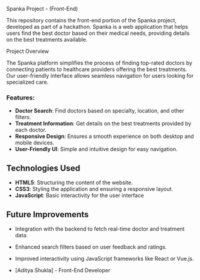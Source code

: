  Spanka Project - (Front-End)

This repository contains the front-end portion of the Spanka project, developed as part of a hackathon. Spanka is a web application that helps users find the best doctor based on their medical needs, providing details on the best treatments available.

 Project Overview

The Spanka platform simplifies the process of finding top-rated doctors by connecting patients to healthcare providers offering the best treatments. Our user-friendly interface allows seamless navigation for users looking for specialized care.

### Features:
- **Doctor Search**: Find doctors based on specialty, location, and other filters.
- **Treatment Information**: Get details on the best treatments provided by each doctor.
- **Responsive Design**: Ensures a smooth experience on both desktop and mobile devices.
- **User-Friendly UI**: Simple and intuitive design for easy navigation.

## Technologies Used
- **HTML5**: Structuring the content of the website.
- **CSS3**: Styling the application and ensuring a responsive layout.
- **JavaScript**: Basic interactivity for the user interface 

## Future Improvements
- Integration with the backend to fetch real-time doctor and treatment data.
- Enhanced search filters based on user feedback and ratings.
- Improved interactivity using JavaScript frameworks like React or Vue.js.

- [Aditya Shukla] - Front-End Developer


